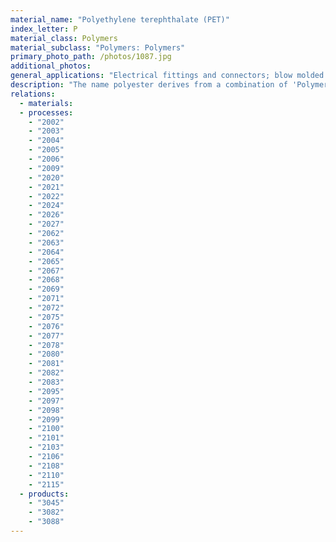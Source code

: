 ```yaml
---
material_name: "Polyethylene terephthalate (PET)"
index_letter: P
material_class: Polymers
material_subclass: "Polymers: Polymers"
primary_photo_path: /photos/1087.jpg
additional_photos:
general_applications: "Electrical fittings and connectors; blow molded bottles; packaging film; film; photographic and X-ray film; audio/visual tapes; industrial strapping; capacitor film; drawing office transparencies; fibers. Decorative film, metallized balloons, photography tape, videotape, carbonated drink containers, ovenproof cookware, windsurfing sails, credit cards."
description: "The name polyester derives from a combination of 'Polymerization' and 'esterification'. Saturated polyesters are thermoplastic - examples are PET and PBT; they have good mechanical properties to temperatures as high as 175 C. PET is crystal clear, impervious to water and CO2, but a little oxygen does get through. It is tough, strong, easy to shape, join and sterilize - allowing reuse. When its first life comes to an end, it can be recycled to give fibers and fleece materials for clothing and carpets. Unsaturated polyesters are thermosets; they are used as the matrix material in glass fiber/polyester composites. Polyester elastomers are resilient and stretch up to 45% in length; they have good fatigue resistance and retain flexibility at low temperatures."
relations:
  - materials:
  - processes:
    - "2002"
    - "2003"
    - "2004"
    - "2005"
    - "2006"
    - "2009"
    - "2020"
    - "2021"
    - "2022"
    - "2024"
    - "2026"
    - "2027"
    - "2062"
    - "2063"
    - "2064"
    - "2065"
    - "2067"
    - "2068"
    - "2069"
    - "2071"
    - "2072"
    - "2075"
    - "2076"
    - "2077"
    - "2078"
    - "2080"
    - "2081"
    - "2082"
    - "2083"
    - "2095"
    - "2097"
    - "2098"
    - "2099"
    - "2100"
    - "2101"
    - "2103"
    - "2106"
    - "2108"
    - "2110"
    - "2115"
  - products:
    - "3045"
    - "3082"
    - "3088"
---
```

